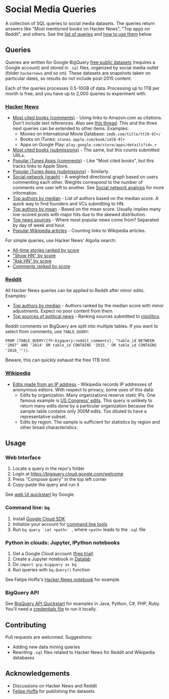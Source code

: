 # Social Media Queries

A collection of SQL queries to social media datasets. The queries return answers like "Most mentioned books on Hacker News", "Top apps on Reddit", and others. See the [list of queries](#queries) and [how to use them](#usage) below

## Queries

Queries are written for Google BigQuery [free public datasets](https://bigquery.cloud.google.com/) (requires a Google account) and stored in `.sql` files, organized by social media outlet (folder `hackernews` and so on). These datasets are snapshots taken on particular dates, so results do not include post-2015 content.

Each of the queries processes 0.5-10GB of data. Processing up to 1TB per month is free, and you have up to 2,000 queries to experiment with.

### [Hacker News](https://news.ycombinator.com/)

* [Most cited books (comments)](hackernews/amazon-books-in-text.sql) - Using links to Amazon.com as citations. Don't include text references. Also see [this thread](https://news.ycombinator.com/item?id=10924741). This and the three next queries can be extended to other items. Examples:
  - Movies on International Movie Database: `imdb.com/title/tt[0-9]+/`
  - Books on iTunes: `itunes.apple.com/book/id[0-9]+`
  - Apps on Google Play: `play.google.com/store/apps/details?id=.+`
* [Most cited books (submissions)](hackernews/amazon-books-in-url.sql) - The same, but this counts submitted URLs.
* [Popular iTunes Apps (comments)](hackernews/itunes-apps-in-text.sql) - Like "Most cited books", but this tracks links to Apple Store. 
* [Popular iTunes Apps (submissions)](hackernews/itunes-apps-in-url.sql) - Similarly.
* [Social network (graph)](hackernews/social-network.sql) - A weighted directional graph based on users commenting each other. Weights correspond to the number of comments one user left to another. See [Social network analysis](https://en.wikipedia.org/wiki/Social_network_analysis) for more information.
* [Top authors by median](hackernews/top-authors-median.sql) - List of authors based on the median score. A quick way to find founders and VCs submitting to HN.
* [Top authors by mean](hackernews/top-authors-mean.sql) - Based on the mean score. Usually implies many low-scored posts with major hits due to the skewed distribution.
* [Top news sources](hackernews/top-news-sources.sql) - Where most popular news come from? Separated by day of week and hour.
* [Popular Wikipedia articles](hackernews/wikipedia-pages-in-url.sql) - Counting links to Wikipedia articles. 

For simple queries, use Hacker News' Algolia search:

* [All-time stories ranked by score](https://hn.algolia.com/?query=&sort=byPopularity&prefix&page=0&dateRange=all&type=story)
* ["Show HN" by score](https://hn.algolia.com/?query=show%20hn&sort=byPopularity&prefix&page=0&dateRange=all&type=story)
* ["Ask HN" by score](https://hn.algolia.com/?query=ask%20hn&sort=byPopularity&prefix&page=0&dateRange=all&type=story)
* [Comments ranked by score](https://hn.algolia.com/?query=&sort=byPopularity&prefix&page=0&dateRange=all&type=comment)

### [Reddit](http://reddit.com/)

All Hacker News queries can be applied to Reddit after minor edits. Examples:

* [Top authors by median](reddit/top-authors-median.sql) - Authors ranked by the median score with minor adjustments. Expect no poor content from them.
* [Top sources of political news](reddit/posts-top-domains.sql) - Ranking sources submitted to [r/politics](http://reddit.com/r/politics).

Reddit comments on BigQuery are split into multiple tables. If you want to select from comments, use `TABLE_QUERY`:

  `FROM (TABLE_QUERY([fh-bigquery:reddit_comments], "table_id BETWEEN '2007' AND '2014' OR table_id CONTAINS '2015_' OR table_id CONTAINS '2016_'"))`.

Beware, this can quickly exhaust the free 1TB limit.

### [Wikipedia](https://www.wikipedia.org/)

* [Edits made from an IP address](wikipedia/edits-by-organization.sql) - Wikipedia records IP addresses of anonymous editors. With respect to privacy, some uses of this data: 
  - Edits by organization. Many organizations reserve static IPs. One famous example is [US Congress' edits](https://en.wikipedia.org/wiki/United_States_Congressional_staff_edits_to_Wikipedia). This query is unlikely to return many edits done by a particular organization because the sample table contains only 300M edits. Too diluted to have a representative subset. 
  - Edits by region. The sample is sufficient for statistics by region and other broad characteristics.

## Usage

### Web Interface

1. Locate a query in the repo's folder
2. Login at <https://bigquery.cloud.google.com/welcome>
3. Press "Compose query" in the top left corner
4. Copy-paste the query and run it

See [web UI quickstart](https://cloud.google.com/bigquery/web-ui-quickstart) by Google.

### Command line: `bq`

1. Install [Google Cloud SDK](https://cloud.google.com/sdk/downloads)
2. Initialize your account for [command line tools](https://cloud.google.com/bigquery/bq-command-line-tool)
3. Run ``bq query `cat <path>` ``, where `<path>` leads to the `.sql` file

### Python in clouds: Jupyter, IPython notebooks

1. Get a Google Cloud account ([free trial](https://console.cloud.google.com/freetrial))
2. Create a Jupyter notebook in [Datalab](https://cloud.google.com/datalab/)
3. Do `import gcp.bigquery as bq`
4. Run queries with `bq.Query()` function

See Felipe Hoffa's [Hacker News notebook](https://github.com/fhoffa/notebooks/blob/master/analyzing%20hacker%20news.ipynb) for example.

### BigQuery API

See [BigQuery API Quickstart](https://cloud.google.com/bigquery/bigquery-api-quickstart) for examples in Java, Python, C#, PHP, Ruby. You'll need a [credentials file](https://developers.google.com/identity/protocols/application-default-credentials) to run it locally.

## Contributing

Pull requests are welcomed. Suggestions:

* Adding new data mining queries
* Rewriting `.sql` files related to Hacker News for Reddit and Wikipedia databases

## Acknowledgements

* Discussions on Hacker News and Reddit
* [Felipe Hoffa](https://twitter.com/felipehoffa) for publishing the datasets
